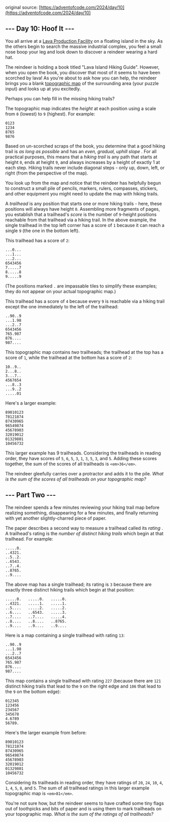 original source: [https://adventofcode.com/2024/day/10](https://adventofcode.com/2024/day/10)

## --- Day 10: Hoof It ---

You all arrive at a [Lava Production Facility](https://adventofcode.com/2023/day/15) on a floating island in the sky. As the others begin to search the massive industrial complex, you feel a small nose boop your leg and look down to discover a reindeer wearing a hard hat.

The reindeer is holding a book titled "Lava Island Hiking Guide". However, when you open the book, you discover that most of it seems to have been scorched by lava! As you're about to ask how you can help, the reindeer brings you a blank [topographic map](https://en.wikipedia.org/wiki/Topographic_map) of the surrounding area (your puzzle input) and looks up at you excitedly.

Perhaps you can help fill in the missing hiking trails?

The topographic map indicates the *height* at each position using a scale from `0` (lowest) to `9` (highest). For example:

```
0123
1234
8765
9876
```

Based on un-scorched scraps of the book, you determine that a good hiking trail is *as long as possible* and has an  *even, gradual, uphill slope* . For all practical purposes, this means that a *hiking trail* is any path that starts at height `0`, ends at height `9`, and always increases by a height of exactly 1 at each step. Hiking trails never include diagonal steps - only up, down, left, or right (from the perspective of the map).

You look up from the map and notice that the reindeer has helpfully begun to construct a small pile of pencils, markers, rulers, compasses, stickers, and other equipment you might need to update the map with hiking trails.

A *trailhead* is any position that starts one or more hiking trails - here, these positions will always have height `0`. Assembling more fragments of pages, you establish that a trailhead's *score* is the number of `9`-height positions reachable from that trailhead via a hiking trail. In the above example, the single trailhead in the top left corner has a score of `1` because it can reach a single `9` (the one in the bottom left).

This trailhead has a score of `2`:

```
...0...
...1...
...2...
6543456
7.....7
8.....8
9.....9
```

(The positions marked `.` are impassable tiles to simplify these examples; they do not appear on your actual topographic map.)

This trailhead has a score of `4` because every `9` is reachable via a hiking trail except the one immediately to the left of the trailhead:

```
..90..9
...1.98
...2..7
6543456
765.987
876....
987....
```

This topographic map contains *two* trailheads; the trailhead at the top has a score of `1`, while the trailhead at the bottom has a score of `2`:

```
10..9..
2...8..
3...7..
4567654
...8..3
...9..2
.....01
```

Here's a larger example:

```
89010123
78121874
87430965
96549874
45678903
32019012
01329801
10456732
```

This larger example has 9 trailheads. Considering the trailheads in reading order, they have scores of `5`, `6`, `5`, `3`, `1`, `3`, `5`, `3`, and `5`. Adding these scores together, the sum of the scores of all trailheads is `<em>36</em>`.

The reindeer gleefully carries over a protractor and adds it to the pile. *What is the sum of the scores of all trailheads on your topographic map?*

## --- Part Two ---

The reindeer spends a few minutes reviewing your hiking trail map before realizing something, disappearing for a few minutes, and finally returning with yet another slightly-charred piece of paper.

The paper describes a second way to measure a trailhead called its  *rating* . A trailhead's rating is the *number of distinct hiking trails* which begin at that trailhead. For example:

```
.....0.
..4321.
..5..2.
..6543.
..7..4.
..8765.
..9....
```

The above map has a single trailhead; its rating is `3` because there are exactly three distinct hiking trails which begin at that position:

```
.....0.   .....0.   .....0.
..4321.   .....1.   .....1.
..5....   .....2.   .....2.
..6....   ..6543.   .....3.
..7....   ..7....   .....4.
..8....   ..8....   ..8765.
..9....   ..9....   ..9....
```

Here is a map containing a single trailhead with rating `13`:

```
..90..9
...1.98
...2..7
6543456
765.987
876....
987....
```

This map contains a single trailhead with rating `227` (because there are `121` distinct hiking trails that lead to the `9` on the right edge and `106` that lead to the `9` on the bottom edge):

```
012345
123456
234567
345678
4.6789
56789.
```

Here's the larger example from before:

```
89010123
78121874
87430965
96549874
45678903
32019012
01329801
10456732
```

Considering its trailheads in reading order, they have ratings of `20`, `24`, `10`, `4`, `1`, `4`, `5`, `8`, and `5`. The sum of all trailhead ratings in this larger example topographic map is `<em>81</em>`.

You're not sure how, but the reindeer seems to have crafted some tiny flags out of toothpicks and bits of paper and is using them to mark trailheads on your topographic map. *What is the sum of the ratings of all trailheads?*
